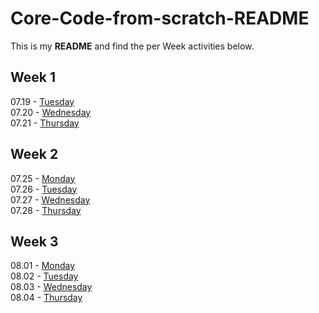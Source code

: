 # Core-Code-from-scratch-README

This is my **README** and find the per Week activities below. 

## Week 1 

07.19 - [Tuesday](/src/week%201/Tuesday.md) </br>
07.20 - [Wednesday](/src/week%201/Wednesday.md) <br>
07.21 - [Thursday](/src/week%201/Thursday.md) <br>

## Week 2 

07.25 - [Monday](/src/week%202/Monday%2007.25/monday.md)</br>
07.26 - [Tuesday](/src/week%202/Tuesday%2007.26/tuesday.md) <br>
07.27 - [Wednesday](/src/week%202/Wednesday%2007.27/wednesday.md) <br>
07.28 - [Thursday](/src/week%202/Thursday%2007.28/thursday.md) <br>

## Week 3 

08.01 - [Monday](/src/week%203/Monday%2008.01/monday.md) <br>
08.02 - [Tuesday](/src/week%203/Tuesday%2008.02/tuesday.md) <br>
08.03 - [Wednesday](/src/week%203/Wednesday%2008.03/wednesday.md) <br>
08.04 - [Thursday](/src/week%203/Thursday%2008.04/thursday.md) <br>